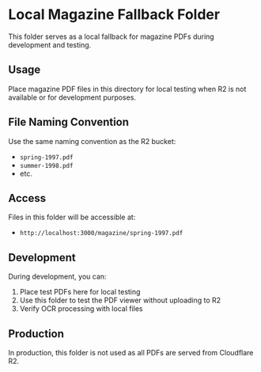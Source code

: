 # Local Magazine Fallback Folder

This folder serves as a local fallback for magazine PDFs during development and testing.

## Usage

Place magazine PDF files in this directory for local testing when R2 is not available or for development purposes.

## File Naming Convention

Use the same naming convention as the R2 bucket:
- `spring-1997.pdf`
- `summer-1998.pdf`
- etc.

## Access

Files in this folder will be accessible at:
- `http://localhost:3000/magazine/spring-1997.pdf`

## Development

During development, you can:
1. Place test PDFs here for local testing
2. Use this folder to test the PDF viewer without uploading to R2
3. Verify OCR processing with local files

## Production

In production, this folder is not used as all PDFs are served from Cloudflare R2. 